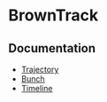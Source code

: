 # BrownTrack

## Documentation

- [Trajectory](./documentation/trajectory.md)
- [Bunch](./documentation/bunch.md)
- [Timeline](./documentation/timeline.md)
